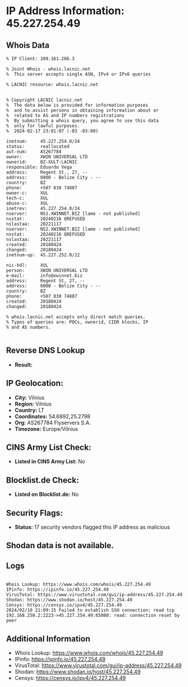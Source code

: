 # IP Address Information: 45.227.254.49

## Whois Data
```
% IP Client: 209.161.206.3
 
% Joint Whois - whois.lacnic.net
%  This server accepts single ASN, IPv4 or IPv6 queries

% LACNIC resource: whois.lacnic.net


% Copyright LACNIC lacnic.net
%  The data below is provided for information purposes
%  and to assist persons in obtaining information about or
%  related to AS and IP numbers registrations
%  By submitting a whois query, you agree to use this data
%  only for lawful purposes.
%  2024-02-17 23:01:07 (-03 -03:00)

inetnum:     45.227.254.0/24
status:      reallocated
aut-num:     AS267784
owner:       XWIN UNIVERSAL LTD
ownerid:     BZ-XULT-LACNIC
responsible: Eduardo Vega
address:     Regent St., 27, --
address:     0000 - Belize City - --
country:     BZ
phone:       +507 838 74887
owner-c:     XUL
tech-c:      XUL
abuse-c:     XUL
inetrev:     45.227.254.0/24
nserver:     NS1.XWINNET.BIZ [lame - not published]
nsstat:      20240216 QREFUSED
nslastaa:    20221117
nserver:     NS2.XWINNET.BIZ [lame - not published]
nsstat:      20240216 QREFUSED
nslastaa:    20221117
created:     20180424
changed:     20180424
inetnum-up:  45.227.252.0/22

nic-hdl:     XUL
person:      XWIN UNIVERSAL LTD
e-mail:      info@xwinnet.biz
address:     Regent St, 27, --
address:     0000 - Belize City - --
country:     BZ
phone:       +507 838 74887
created:     20180424
changed:     20180424

% whois.lacnic.net accepts only direct match queries.
% Types of queries are: POCs, ownerid, CIDR blocks, IP
% and AS numbers.


```
## Reverse DNS Lookup
- **Result:** 

## IP Geolocation:
- **City:** Vilnius
- **Region:** Vilnius
- **Country:** LT
- **Coordinates:** 54.6892,25.2798
- **Org:** AS267784 Flyservers S.A.
- **Timezone:** Europe/Vilnius

## CINS Army List Check:
- **Listed in CINS Army List:** 
No

## Blocklist.de Check:
- **Listed on Blocklist.de:** 
No

## Security Flags:
- **Status:** 17 security vendors flagged this IP address as malicious

## Shodan data is not available.

## Logs
```

Whois Lookup: https://www.whois.com/whois/45.227.254.49
IPinfo: https://ipinfo.io/45.227.254.49
VirusTotal: https://www.virustotal.com/gui/ip-address/45.227.254.49
Shodan: https://www.shodan.io/host/45.227.254.49
Censys: https://censys.io/ipv4/45.227.254.49
2024/02/10 21:09:15 Failed to establish SSH connection: read tcp 192.168.250.2:2223->45.227.254.49:65080: read: connection reset by peer

```
## Additional Information
- Whois Lookup: https://www.whois.com/whois/45.227.254.49
- IPinfo: https://ipinfo.io/45.227.254.49
- VirusTotal: https://www.virustotal.com/gui/ip-address/45.227.254.49
- Shodan: https://www.shodan.io/host/45.227.254.49
- Censys: https://censys.io/ipv4/45.227.254.49

